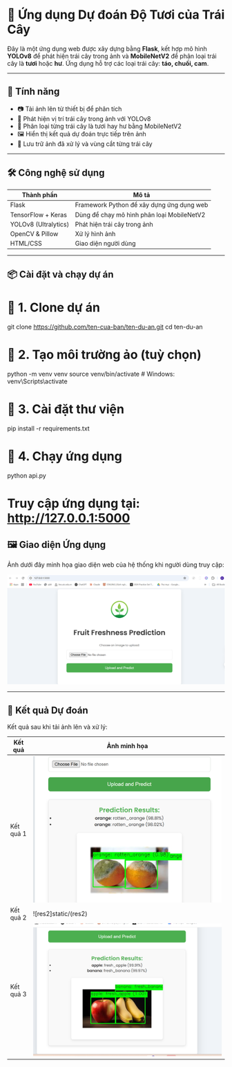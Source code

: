 # 🍎 Ứng dụng Dự đoán Độ Tươi của Trái Cây

Đây là một ứng dụng web được xây dựng bằng **Flask**, kết hợp mô hình **YOLOv8** để phát hiện trái cây trong ảnh và **MobileNetV2** để phân loại trái cây là **tươi** hoặc **hư**. Ứng dụng hỗ trợ các loại trái cây: **táo, chuối, cam**.

---

## 🚀 Tính năng

- 📷 Tải ảnh lên từ thiết bị để phân tích
- 🧠 Phát hiện vị trí trái cây trong ảnh với YOLOv8
- 🥭 Phân loại từng trái cây là tươi hay hư bằng MobileNetV2
- 🖼️ Hiển thị kết quả dự đoán trực tiếp trên ảnh
- 📁 Lưu trữ ảnh đã xử lý và vùng cắt từng trái cây

---

## 🛠 Công nghệ sử dụng

| Thành phần | Mô tả |
|-----------|-------|
| Flask | Framework Python để xây dựng ứng dụng web |
| TensorFlow + Keras | Dùng để chạy mô hình phân loại MobileNetV2 |
| YOLOv8 (Ultralytics) | Phát hiện trái cây trong ảnh |
| OpenCV & Pillow | Xử lý hình ảnh |
| HTML/CSS | Giao diện người dùng |

---

## 📦 Cài đặt và chạy dự án
# 🔢 1. Clone dự án
git clone https://github.com/ten-cua-ban/ten-du-an.git
cd ten-du-an

# 🔢 2. Tạo môi trường ảo (tuỳ chọn)
python -m venv venv
source venv/bin/activate  # Windows: venv\Scripts\activate

# 🔢 3. Cài đặt thư viện
pip install -r requirements.txt

# 🔢 4. Chạy ứng dụng
python api.py

# Truy cập ứng dụng tại: http://127.0.0.1:5000

## 🖼️ Giao diện Ứng dụng

Ảnh dưới đây minh họa giao diện web của hệ thống khi người dùng truy cập:

![Giao diện chính](static/giaodienweb.png)

---

## 🎯 Kết quả Dự đoán

Kết quả sau khi tải ảnh lên và xử lý:

| Kết quả | Ảnh minh họa |
|--------|---------------|
| Kết quả 1 | ![res1](static/res1) |
| Kết quả 2 | ![res2]static/(res2) |
| Kết quả 3 | ![res3](static/res3) |





